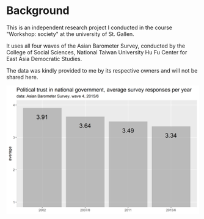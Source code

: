 # Background
 This is an independent research project I conducted in the course "Workshop: society" at the university of St. Gallen.
 
 It uses all four waves of the Asian Barometer Survey, conducted by the College of Social Sciences, National Taiwan University Hu Fu Center for East Asia Democratic Studies.
 
 The data was kindly provided to me by its respective owners and will not be shared here.

![average trust over time](plots/trend.png)
